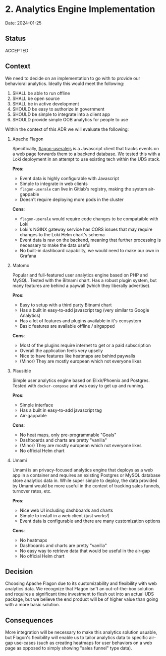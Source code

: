 # 2. Analytics Engine Implementation

Date: 2024-01-25

## Status

ACCEPTED

## Context

We need to decide on an implementation to go with to provide our behavioral analytics. Ideally this would meet the following:

1. SHALL be able to run offline
2. SHALL be open source
3. SHALL be in active development
4. SHOULD be easy to authorize in government
5. SHOULD be simple to integrate into a client app
6. SHOULD provide simple OOB analytics for people to use

Within the context of this ADR we will evaluate the following:

1. Apache Flagon

    Specifically, [flagon-useralejs](https://github.com/apache/flagon-useralejs) is a Javascript client that tracks events on a web page forwards them to a backend database. We tested this with a Loki deployment in an attempt to use existing tech within the UDS stack.

    **Pros**:
    - Event data is highly configurable with Javascript
    - Simple to integrate in web clients
    - `flagon-userale` can live in Gitlab's registry, making the system air-gappable
    - Doesn't require deploying more pods in the cluster

    **Cons**:
    - `flagon-userale` would require code changes to be compataible with Loki
    - Loki's NGINX gateway service has CORS issues that may require changes to the Loki Helm chart's schema
    - Event data is raw on the backend, meaning that further processing is necessary to make the data useful
    - No built-in dashboard capability, we would need to make our own in Grafana


2. Matomo

    Popular and full-featured user analytics engine based on PHP and MySQL. Tested with the Bitnami chart. Has a robust plugin system, but many features are behind a paywall (which they liberally advertise).

    **Pros**:
    - Easy to setup with a third party Bitnami chart
    - Has a built in easy-to-add javascript tag
    (very similar to Google Analytics)
    - Has a lot of features and plugins available in it's ecosystem
    - Basic features are available offline / airgapped

    **Cons**:
    - Most of the plugins require internet to get or a paid subscription
    - Overall the application feels very upselly
    - Nice to have features like heatmaps are behind paywalls
    - (Minor) They are mostly european which not everyone likes

3. Plausible

    Simple user analytics engine based on Elixir/Phoenix and Postgres. Tested with `docker-compose` and was easy to get up and running. 

    **Pros**:
    - Simple interface
    - Has a built in easy-to-add javascript tag
    - Air-gappable

    **Cons**:
    - No heat maps, only pre-programmable "Goals"
    - Dashboards and charts are pretty "vanilla"
    - (Minor) They are mostly european which not everyone likes
    - No official Helm chart

4. Umami

    Umami is an privacy-focused analytics engine that deploys as a web app in a container and requires an existing Postgres or MySQL database store analytics data in. While super simple to deploy, the data provided by Umami would be more useful in the context of tracking sales funnels, turnover rates, etc.

    **Pros**:

    - Nice web UI including dashboards and charts
    - Simple to install in a web client (just works!)
    - Event data is configurable and there are many customization options

    **Cons**:
    - No heatmaps
    - Dashboards and charts are pretty "vanilla"
    - No easy way to retrieve data that would be useful in the air-gap
    - No official Helm chart

## Decision

Choosing Apache Flagon due to its customizability and flexibility with web analytics data. We recognize that Flagon isn't an out-of-the-box solution and requires a significant time investment to flesh out into an actual UDS package, but we believe the end product will be of higher value than going with a more basic solution.

## Consequences

More integration will be necessary to make this analytics solution usuable, but Flagon's flexibility will enable us to tailor analytics data to specific air-gap use-cases (such as creating heatmaps for user behaviors on a web page as opposed to simply showing "sales funnel" type data).
